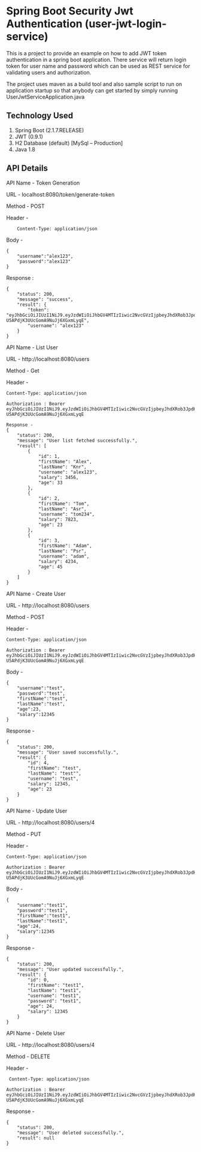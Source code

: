 # Spring Boot Security Jwt Authentication (user-jwt-login-service)
This is a project to provide an example on how to add JWT token authentication in a spring boot application. There service will return login token for user name and password which can be used as REST service for validating users and authorization.


The project uses maven as a build tool and also sample script to run on application startup so that anybody can get started by simply running UserJwtServiceApplication.java
 
## Technology Used

 1. Spring Boot (2.1.7.RELEASE)
 2. JWT (0.9.1)
 3. H2 Database (default) [MySql – Production]
 4. Java 1.8


## API Details
API Name  - Token Generation

URL - localhost:8080/token/generate-token

Method - POST

Header - 
	
		Content-Type: application/json
Body -

	{
		"username":"alex123",
		"password":"alex123"
	}

Response :

	{
	    "status": 200,
	    "message": "success",
	    "result": {
	        "token": "eyJhbGciOiJIUzI1NiJ9.eyJzdWIiOiJhbGV4MTIzIiwic2NvcGVzIjpbeyJhdXRob3JpdHkiOiJST0xFX0FETUlOIn1dLCJpc3MiOiJodHRwOi8vZGV2Z2xhbi5jb20iLCJpYXQiOjE1NDEwNjIzOTMsImV4cCI6MTU0MTA4MDM5M30.DMoB5kv72X7Jf-U5APdjK3UUcGomA9NuJj6XGxmLyqE",
	        "username": "alex123"
	    }
	}
	
API Name  - List User

URL - http://localhost:8080/users

Method - Get

Header - 

	Content-Type: application/json

    Authorization : Bearer eyJhbGciOiJIUzI1NiJ9.eyJzdWIiOiJhbGV4MTIzIiwic2NvcGVzIjpbeyJhdXRob3JpdHkiOiJST0xFX0FETUlOIn1dLCJpc3MiOiJodHRwOi8vZGV2Z2xhbi5jb20iLCJpYXQiOjE1NDEwNjIzOTMsImV4cCI6MTU0MTA4MDM5M30.DMoB5kv72X7Jf-U5APdjK3UUcGomA9NuJj6XGxmLyqE
    
	Response -
	{
	    "status": 200,
	    "message": "User list fetched successfully.",
	    "result": [
	        {
	            "id": 1,
	            "firstName": "Alex",
	            "lastName": "Knr",
	            "username": "alex123",
	            "salary": 3456,
	            "age": 33
	        },
	        {
	            "id": 2,
	            "firstName": "Tom",
	            "lastName": "Asr",
	            "username": "tom234",
	            "salary": 7823,
	            "age": 23
	        },
	        {
	            "id": 3,
	            "firstName": "Adam",
	            "lastName": "Psr",
	            "username": "adam",
	            "salary": 4234,
	            "age": 45
	        }
	    ]
	}

API Name  - Create User

URL - http://localhost:8080/users

Method - POST

Header - 
	
	Content-Type: application/json

    Authorization : Bearer eyJhbGciOiJIUzI1NiJ9.eyJzdWIiOiJhbGV4MTIzIiwic2NvcGVzIjpbeyJhdXRob3JpdHkiOiJST0xFX0FETUlOIn1dLCJpc3MiOiJodHRwOi8vZGV2Z2xhbi5jb20iLCJpYXQiOjE1NDEwNjIzOTMsImV4cCI6MTU0MTA4MDM5M30.DMoB5kv72X7Jf-U5APdjK3UUcGomA9NuJj6XGxmLyqE
Body -

	{
		"username":"test",
		"password":"test",
		"firstName":"test",
		"lastName":"test",
		"age":23,
		"salary":12345
	}

Response -

	{
	    "status": 200,
	    "message": "User saved successfully.",
	    "result": {
	        "id": 4,
	        "firstName": "test",
	        "lastName": "test"",
	        "username": "test",
	        "salary": 12345,
	        "age": 23
	    }
	}


API Name  - Update User

URL - http://localhost:8080/users/4

Method - PUT

Header - 

	Content-Type: application/json

    Authorization : Bearer eyJhbGciOiJIUzI1NiJ9.eyJzdWIiOiJhbGV4MTIzIiwic2NvcGVzIjpbeyJhdXRob3JpdHkiOiJST0xFX0FETUlOIn1dLCJpc3MiOiJodHRwOi8vZGV2Z2xhbi5jb20iLCJpYXQiOjE1NDEwNjIzOTMsImV4cCI6MTU0MTA4MDM5M30.DMoB5kv72X7Jf-U5APdjK3UUcGomA9NuJj6XGxmLyqE
Body -

	{
		"username":"test1",
		"password":"test1",
		"firstName":"test1",
		"lastName":"test1",
		"age":24,
		"salary":12345
	}

Response -

	{
	    "status": 200,
	    "message": "User updated successfully.",
	    "result": {
	        "id": 0,
	        "firstName": "test1",
	        "lastName": "test1",
	        "username": "test1",
	        "password": "test1",
	        "age": 24,
	        "salary": 12345
	    }
	}

API Name  - Delete User

URL - http://localhost:8080/users/4

Method - DELETE

Header - 

	 Content-Type: application/json

    Authorization : Bearer eyJhbGciOiJIUzI1NiJ9.eyJzdWIiOiJhbGV4MTIzIiwic2NvcGVzIjpbeyJhdXRob3JpdHkiOiJST0xFX0FETUlOIn1dLCJpc3MiOiJodHRwOi8vZGV2Z2xhbi5jb20iLCJpYXQiOjE1NDEwNjIzOTMsImV4cCI6MTU0MTA4MDM5M30.DMoB5kv72X7Jf-U5APdjK3UUcGomA9NuJj6XGxmLyqE

Response -

	{
	    "status": 200,
	    "message": "User deleted successfully.",
	    "result": null
	}
